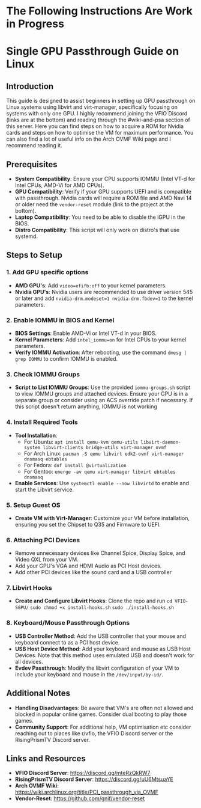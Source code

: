 # The Following Instructions Are Work in Progress


# Single GPU Passthrough Guide on Linux

## Introduction
This guide is designed to assist beginners in setting up GPU passthrough on Linux systems using libvirt and virt-manager, specifically focusing on systems with only one GPU.
I highly recommend joining the VFIO Discord (links are at the bottom) and reading through the #wiki-and-psa section of this server.
Here you can find steps on how to acquire a ROM for Nvidia cards and steps on how to optimise the VM for maximum performance.
You can also find a lot of useful info on the Arch OVMF Wiki page and I recommend reading it.

## Prerequisites
- **System Compatibility**: Ensure your CPU supports IOMMU (Intel VT-d for Intel CPUs, AMD-Vi for AMD CPUs).
- **GPU Compatibility**: Verify if your GPU supports UEFI and is compatible with passthrough. Nvidia cards will require a ROM file and AMD Navi 14 or older need the `vendor-reset` module (link to the project at the bottom).
- **Laptop Compatibility**: You need to be able to disable the iGPU in the BIOS.
- **Distro Compatibility**: This script will only work on distro's that use systemd.

## Steps to Setup

### 1. Add GPU specific options
- **AMD GPU's**: Add `video=efifb:off` to your kernel parameters.
- **Nvidia GPU's**: Nvidia users are recommended to use driver version 545 or later and add `nvidia-drm.modeset=1 nvidia-drm.fbdev=1` to the kernel parameters.

### 2. Enable IOMMU in BIOS and Kernel
- **BIOS Settings**: Enable AMD-Vi or Intel VT-d in your BIOS.
- **Kernel Parameters**: Add `intel_iommu=on` for Intel CPUs to your kernel parameters.
- **Verify IOMMU Activation**: After rebooting, use the command `dmesg | grep IOMMU` to confirm IOMMU is enabled.

### 3. Check IOMMU Groups
- **Script to List IOMMU Groups**: Use the provided `iommu-groups.sh` script to view IOMMU groups and attached devices. Ensure your GPU is in a separate group or consider using an ACS override patch if necessary. If this script doesn't return anything, IOMMU is not working

### 4. Install Required Tools
- **Tool Installation**:
    - For Ubuntu: `apt install qemu-kvm qemu-utils libvirt-daemon-system libvirt-clients bridge-utils virt-manager ovmf`
    - For Arch Linux: `pacman -S qemu libvirt edk2-ovmf virt-manager dnsmasq ebtables`
    - For Fedora: `dnf install @virtualization`
    - For Gentoo: `emerge -av qemu virt-manager libvirt ebtables dnsmasq`
- **Enable Services**: Use `systemctl enable --now libvirtd` to enable and start the Libvirt service.

### 5. Setup Guest OS
- **Create VM with Virt-Manager**: Customize your VM before installation, ensuring you set the Chipset to Q35 and Firmware to UEFI.

### 6. Attaching PCI Devices
- Remove unnecessary devices like Channel Spice, Display Spice, and Video QXL from your VM.
- Add your GPU's VGA and HDMI Audio as PCI Host devices.
- Add other PCI devices like the sound card and a USB controller

### 7. Libvirt Hooks
- **Create and Configure Libvirt Hooks**: Clone the repo and run `cd VFIO-SGPU/` `sudo chmod +x install-hooks.sh` `sudo ./install-hooks.sh`

### 8. Keyboard/Mouse Passthrough Options
- **USB Controller Method**: Add the USB controller that your mouse and keyboard connect to as a PCI host device.
- **USB Host Device Method**: Add your keyboard and mouse as USB Host Devices. Note that this method uses emulated USB and doesn't work for all devices.
- **Evdev Passthrough**: Modify the libvirt configuration of your VM to include your keyboard and mouse in the `/dev/input/by-id/`.

## Additional Notes
- **Handling Disadvantages**: Be aware that VM's are often not allowed and blocked in popular online games. Consider dual booting to play those games.
- **Community Support**: For additional help, VM optimisation etc consider reaching out to places like r/vfio, the VFIO Discord server or the RisingPrismTV Discord server.

## Links and Resources
- **VFIO Discord Server**: https://discord.gg/mteRzQkRW7
- **RisingPrismTV Discord Server**: https://discord.gg/uU6MtsuaYE
- **Arch OVMF Wiki**: https://wiki.archlinux.org/title/PCI_passthrough_via_OVMF
- **Vendor-Reset**: https://github.com/gnif/vendor-reset
